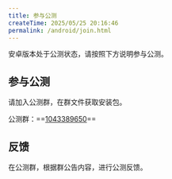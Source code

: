```yaml
---
title: 参与公测
createTime: 2025/05/25 20:16:46
permalink: /android/join.html
---
```


安卓版本处于公测状态，请按照下方说明参与公测。

## 参与公测

请加入公测群，在群文件获取安装包。

公测群：==[1043389650](https://qm.qq.com/q/AXaDSSGeoE)==

## 反馈

在公测群，根据群公告内容，进行公测反馈。
